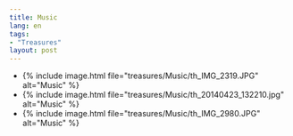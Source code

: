 ```yaml
---
title: Music
lang: en
tags:
- "Treasures"
layout: post
---
```

<ul class="clearing-thumbs small-block-grid-1 medium-block-grid-3" data-clearing>
<li>{% include image.html file="treasures/Music/th_IMG_2319.JPG" alt="Music" %}</li>
<li>{% include image.html file="treasures/Music/th_20140423_132210.jpg" alt="Music" %}</li>
<li>{% include image.html file="treasures/Music/th_IMG_2980.JPG" alt="Music" %}</li>
</ul>

